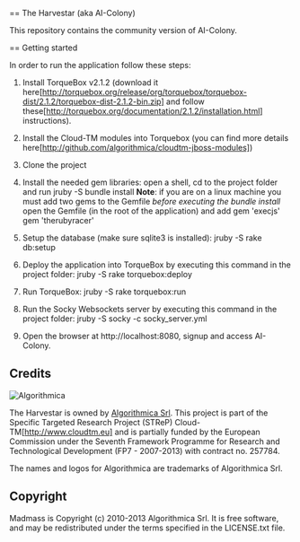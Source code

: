 == The Harvestar (aka AI-Colony)

This repository contains the community version of AI-Colony.

== Getting started

In order to run the application follow these steps:
1. Install TorqueBox v2.1.2 (download it here[http://torquebox.org/release/org/torquebox/torquebox-dist/2.1.2/torquebox-dist-2.1.2-bin.zip] and follow these[http://torquebox.org/documentation/2.1.2/installation.html] instructions).

2. Install the Cloud-TM modules into Torquebox (you can find more details here[http://github.com/algorithmica/cloudtm-jboss-modules])

3. Clone the project

4. Install the needed gem libraries:
   open a shell,
   cd to the project folder
   and run
    jruby -S bundle install
   <b>Note</b>: if you are on a linux machine you must add two gems to the Gemfile <em>before executing the bundle install</em>
   open the Gemfile (in the root of the application) and add
    gem 'execjs'
    gem 'therubyracer'

5. Setup the database (make sure sqlite3 is installed):
    jruby -S rake db:setup

6. Deploy the application into TorqueBox by executing this command in the project folder:
    jruby -S rake torquebox:deploy

7. Run TorqueBox:
    jruby -S rake torquebox:run

8. Run the Socky Websockets server by executing this command in the project folder:
    jruby -S socky -c socky_server.yml

9. Open the browser at http://localhost:8080, signup and access AI-Colony.

Credits
-------

![Algorithmica](http://algorithmica.it/images/logo.png)

The Harvestar is owned by [Algorithmica Srl](http://algorithmica.it).
This project is part of the Specific Targeted Research Project (STReP) Cloud-TM[http://www.cloudtm.eu] and is partially funded by the
European Commission under the Seventh Framework Programme for Research and Technological Development (FP7 - 2007-2013) with contract no. 257784.


The names and logos for Algorithmica are trademarks of Algorithmica Srl.



Copyright
---------

Madmass is Copyright (c) 2010-2013 Algorithmica Srl. It is free software, and may be redistributed under the terms specified in the
LICENSE.txt file.
